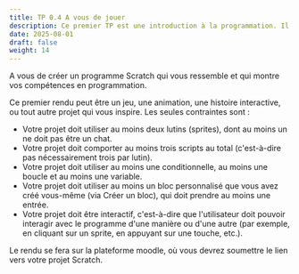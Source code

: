 ```yaml
---
title: TP 0.4 A vous de jouer
description: Ce premier TP est une introduction à la programmation. Il utilise le langage scratch.
date: 2025-08-01
draft: false
weight: 14
---
```


A vous de créer un programme Scratch qui vous ressemble et qui montre vos compétences en programmation.

Ce premier rendu peut être un jeu, une animation, une histoire interactive, ou tout autre projet qui vous inspire. Les seules contraintes sont : 

- Votre projet doit utiliser au moins deux lutins (sprites), dont au moins un ne doit pas être un chat.
- Votre projet doit comporter au moins trois scripts au total (c'est-à-dire pas nécessairement trois par lutin).
- Votre projet doit utiliser au moins une conditionnelle, au moins une boucle et au moins une variable.
- Votre projet doit utiliser au moins un bloc personnalisé que vous avez créé vous-même (via Créer un bloc), qui doit prendre au moins une entrée.
- Votre projet doit être interactif, c'est-à-dire que l'utilisateur doit pouvoir interagir avec le programme d'une manière ou d'une autre (par exemple, en cliquant sur un sprite, en appuyant sur une touche, etc.).

Le rendu se fera sur la plateforme moodle, où vous devrez soumettre le lien vers votre projet Scratch.  
